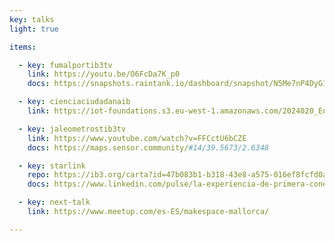```yaml
---
key: talks
light: true

items:

  - key: fumalportib3tv
    link: https://youtu.be/O6FcDa7K_p0
    docs: https://snapshots.raintank.io/dashboard/snapshot/N5Me7nP4DyG1WnO2U1ZJrBEkHdshVX3I

  - key: cienciaciudadanaib
    link: https://iot-foundations.s3.eu-west-1.amazonaws.com/2024020_EntrevistaIB3Radio.mp3

  - key: jaleometrostib3tv
    link: https://www.youtube.com/watch?v=FFCctU6bCZE
    docs: https://maps.sensor.community/#14/39.5673/2.6348

  - key: starlink
    repo: https://ib3.org/carta?id=47b083b1-b318-43e8-a575-016ef8fcfd0a&type=RADIO&t=480
    docs: https://www.linkedin.com/pulse/la-experiencia-de-primera-conexi%C3%B3n-starlink-desde-orts-garc%C3%ADa

  - key: next-talk
    link: https://www.meetup.com/es-ES/makespace-mallorca/

---
```

